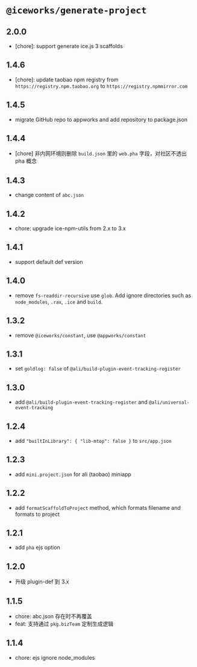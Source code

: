 # `@iceworks/generate-project`

## 2.0.0

- [chore]: support generate ice.js 3 scaffolds

## 1.4.6

- [chore]: update taobao npm registry from `https://registry.npm.taobao.org` to `https://registry.npmmirror.com`

## 1.4.5

- migrate GitHub repo to appworks and add repository to package.json

## 1.4.4

- [chore] 非内网环境则删除 `build.json` 里的 `web.pha` 字段，对社区不透出 pha 概念

## 1.4.3

- change content of `abc.json`

## 1.4.2

- chore: upgrade ice-npm-utils from 2.x to 3.x

## 1.4.1

- support default def version

## 1.4.0

- remove `fs-readdir-recursive` use `glob`. Add ignore directories such as `node_modules`, `.rax`, `.ice` and `build`.

## 1.3.2

- remove `@iceworks/constant`, use `@appworks/constant`

## 1.3.1

- set `goldlog: false` of `@ali/build-plugin-event-tracking-register`

## 1.3.0

- add `@ali/build-plugin-event-tracking-register` and `@ali/universal-event-tracking`

## 1.2.4

- add `"builtInLibrary": { "lib-mtop": false }` to `src/app.json`

## 1.2.3

- add `mini.project.json` for ali (taobao) miniapp

## 1.2.2

- add `formatScaffoldToProject` method, which formats filename and formats to project

## 1.2.1

- add `pha` ejs option

## 1.2.0

- 升级 plugin-def 到 3.x

## 1.1.5

- chore: abc.json 存在时不再覆盖
- feat: 支持通过 `pkg.bizTeam` 定制生成逻辑

## 1.1.4

- chore: ejs ignore node_modules
